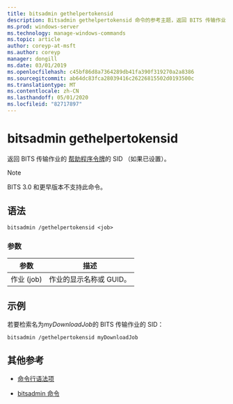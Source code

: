 ```yaml
---
title: bitsadmin gethelpertokensid
description: Bitsadmin gethelpertokensid 命令的参考主题，返回 BITS 传输作业的帮助程序令牌的 SID （如果已设置）。
ms.prod: windows-server
ms.technology: manage-windows-commands
ms.topic: article
author: coreyp-at-msft
ms.author: coreyp
manager: dongill
ms.date: 03/01/2019
ms.openlocfilehash: c45bf86d8a7364289db41fa390f319270a2a8386
ms.sourcegitcommit: ab64dc83fca28039416c26226815502d0193500c
ms.translationtype: MT
ms.contentlocale: zh-CN
ms.lasthandoff: 05/01/2020
ms.locfileid: "82717897"
---
```

# <a name="bitsadmin-gethelpertokensid"></a>bitsadmin gethelpertokensid

返回 BITS 传输作业的 [帮助程序令牌](https://docs.microsoft.com/windows/win32/bits/helper-tokens-for-bits-transfer-jobs)的 SID （如果已设置）。

> [!NOTE]
> BITS 3.0 和更早版本不支持此命令。

## <a name="syntax"></a>语法

```
bitsadmin /gethelpertokensid <job>
```

### <a name="parameters"></a>参数

| 参数 | 描述 |
| -------------- | -------------- |
| 作业 (job) | 作业的显示名称或 GUID。 |

## <a name="examples"></a>示例

若要检索名为*myDownloadJob*的 BITS 传输作业的 SID：

```
bitsadmin /gethelpertokensid myDownloadJob
```

## <a name="additional-references"></a>其他参考

- [命令行语法项](command-line-syntax-key.md)

- [bitsadmin 命令](bitsadmin.md)
